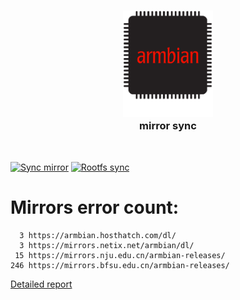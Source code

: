 <h3 align=center><a href="#build-tools"><img src="https://raw.githubusercontent.com/armbian/build/master/.github/armbian-logo.png" alt="Armbian logo" width="144"></a><br>mirror sync</h3>
<p align=right>&nbsp;</p>

[![Sync mirror](https://github.com/armbian/mirror/actions/workflows/mirror-sync.yml/badge.svg)](https://github.com/armbian/mirror/actions/workflows/mirror-sync.yml) [![Rootfs sync](https://github.com/armbian/mirror/actions/workflows/rootfs-sync.yml/badge.svg)](https://github.com/armbian/mirror/actions/workflows/rootfs-sync.yml)
# Mirrors error count:
      3 https://armbian.hosthatch.com/dl/
      3 https://mirrors.netix.net/armbian/dl/
     15 https://mirrors.nju.edu.cn/armbian-releases/
    246 https://mirrors.bfsu.edu.cn/armbian-releases/


[Detailed report](detailed.txt)